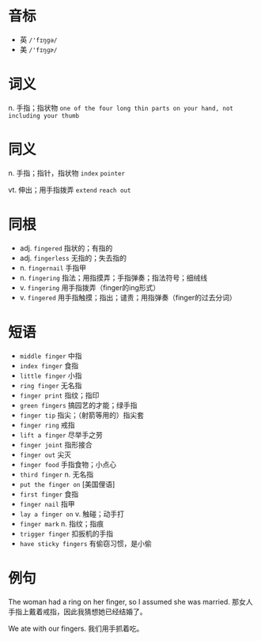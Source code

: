 # 音标

- 英 `/'fɪŋgə/`
- 美 `/'fɪŋɡɚ/`

# 词义

n. 手指；指状物
`one of the four long thin parts on your hand, not including your thumb`

# 同义

n. 手指；指针，指状物
`index` `pointer`

vt. 伸出；用手指拨弄
`extend` `reach out`

# 同根

- adj. `fingered` 指状的；有指的
- adj. `fingerless` 无指的；失去指的
- n. `fingernail` 手指甲
- n. `fingering` 指法；用指摸弄；手指弹奏；指法符号；细绒线
- v. `fingering` 用手指拨弄（finger的ing形式）
- v. `fingered` 用手指触摸；指出；谴责；用指弹奏（finger的过去分词）

# 短语

- `middle finger` 中指
- `index finger` 食指
- `little finger` 小指
- `ring finger` 无名指
- `finger print` 指纹；指印
- `green fingers` 搞园艺的才能；绿手指
- `finger tip` 指尖；（射箭等用的）指尖套
- `finger ring` 戒指
- `lift a finger` 尽举手之劳
- `finger joint` 指形接合
- `finger out` 尖灭
- `finger food` 手指食物；小点心
- `third finger` n. 无名指
- `put the finger on` [美国俚语]
- `first finger` 食指
- `finger nail` 指甲
- `lay a finger on` v. 触碰；动手打
- `finger mark` n. 指纹；指痕
- `trigger finger` 扣扳机的手指
- `have sticky fingers` 有偷窃习惯，是小偷

# 例句

The woman had a ring on her finger, so I assumed she was married.
那女人手指上戴着戒指，因此我猜想她已经结婚了。

We ate with our fingers.
我们用手抓着吃。


